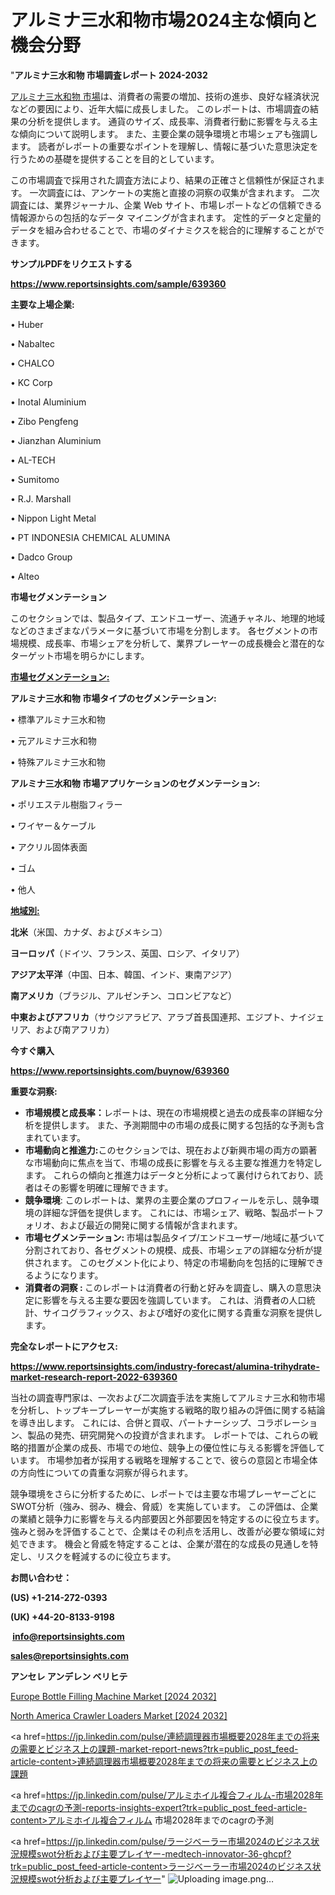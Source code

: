 # アルミナ三水和物市場2024主な傾向と機会分野

"<strong>アルミナ三水和物 市場調査レポート 2024-2032</strong>

<a href=https://www.reportsinsights.com/sample/639360>アルミナ三水和物 市場</a>は、消費者の需要の増加、技術の進歩、良好な経済状況などの要因により、近年大幅に成長しました。 このレポートは、市場調査の結果の分析を提供します。 通貨のサイズ、成長率、消費者行動に影響を与える主な傾向について説明します。 また、主要企業の競争環境と市場シェアも強調します。 読者がレポートの重要なポイントを理解し、情報に基づいた意思決定を行うための基礎を提供することを目的としています。

この市場調査で採用された調査方法により、結果の正確さと信頼性が保証されます。 一次調査には、アンケートの実施と直接の洞察の収集が含まれます。 二次調査には、業界ジャーナル、企業 Web サイト、市場レポートなどの信頼できる情報源からの包括的なデータ マイニングが含まれます。 定性的データと定量的データを組み合わせることで、市場のダイナミクスを総合的に理解することができます。

<strong><b>サンプルPDFをリクエストする</b></strong>

<a href=https://www.reportsinsights.com/sample/639360><strong><u>https://www.reportsinsights.com/sample/639360</u></strong></a>

<strong>主要な上場企業:</strong>

• Huber

• Nabaltec

• CHALCO

• KC Corp

• Inotal Aluminium

• Zibo Pengfeng

• Jianzhan Aluminium

• AL-TECH

• Sumitomo

• R.J. Marshall

• Nippon Light Metal

• PT INDONESIA CHEMICAL ALUMINA

• Dadco Group

• Alteo

<strong>市場セグメンテーション</strong>

このセクションでは、製品タイプ、エンドユーザー、流通チャネル、地理的地域などのさまざまなパラメータに基づいて市場を分割します。 各セグメントの市場規模、成長率、市場シェアを分析して、業界プレーヤーの成長機会と潜在的なターゲット市場を明らかにします。

<strong><u>市場セグメンテーション</u></strong><strong><u>:</u></strong>

<strong>アルミナ三水和物 市場タイプのセグメンテーション:</strong>

• 標準アルミナ三水和物

• 元アルミナ三水和物

• 特殊アルミナ三水和物

<strong>アルミナ三水和物 市場アプリケーションのセグメンテーション:</strong>

• ポリエステル樹脂フィラー

• ワイヤー＆ケーブル

• アクリル固体表面

• ゴム

• 他人

<strong><u>地域別</u></strong><strong><u>:</u></strong>

<strong>北米</strong>（米国、カナダ、およびメキシコ）

<strong>ヨーロッパ</strong>（ドイツ、フランス、英国、ロシア、イタリア）

<strong>アジア太平洋</strong>（中国、日本、韓国、インド、東南アジア）

<strong>南アメリカ</strong>（ブラジル、アルゼンチン、コロンビアなど）

<strong>中東およびアフリカ</strong>（サウジアラビア、アラブ首長国連邦、エジプト、ナイジェリア、および南アフリカ）

<strong>今すぐ購入</strong>

<a href=https://www.reportsinsights.com/buynow/639360><strong><u>https://www.reportsinsights.com/buynow/639360</u></strong></a>

<strong>重要な洞察:</strong>
<ul>
  <li><strong>市場規模と成長率：</strong>レポートは、現在の市場規模と過去の成長率の詳細な分析を提供します。 また、予測期間中の市場の成長に関する包括的な予測も含まれています。</li>
  <li><strong>市場動向と推進力:</strong>このセクションでは、現在および新興市場の両方の顕著な市場動向に焦点を当て、市場の成長に影響を与える主要な推進力を特定します。 これらの傾向と推進力はデータと分析によって裏付けられており、読者はその影響を明確に理解できます。</li>
  <li><strong>競争環境</strong>: このレポートは、業界の主要企業のプロフィールを示し、競争環境の詳細な評価を提供します。 これには、市場シェア、戦略、製品ポートフォリオ、および最近の開発に関する情報が含まれます。</li>
  <li><strong>市場セグメンテーション: </strong>市場は製品タイプ/エンドユーザー/地域に基づいて分割されており、各セグメントの規模、成長、市場シェアの詳細な分析が提供されます。 このセグメント化により、特定の市場動向を包括的に理解できるようになります。</li>
  <li><strong>消費者の洞察 : </strong>このレポートは消費者の行動と好みを調査し、購入の意思決定に影響を与える主要な要因を強調しています。 これは、消費者の人口統計、サイコグラフィックス、および嗜好の変化に関する貴重な洞察を提供します。</li>
</ul>
<strong>完全なレポートにアクセス:</strong>

<a href=https://www.reportsinsights.com/industry-forecast/alumina-trihydrate-market-research-report-2022-639360><strong><u><b>https://www.reportsinsights.com/industry-forecast/alumina-trihydrate-market-research-report-2022-639360</b></u></strong></a>

当社の調査専門家は、一次および二次調査手法を実施してアルミナ三水和物市場を分析し、トップキープレーヤーが実施する戦略的取り組みの評価に関する結論を導き出します。 これには、合併と買収、パートナーシップ、コラボレーション、製品の発売、研究開発への投資が含まれます。 レポートでは、これらの戦略的措置が企業の成長、市場での地位、競争上の優位性に与える影響を評価しています。 市場参加者が採用する戦略を理解することで、彼らの意図と市場全体の方向性についての貴重な洞察が得られます。

競争環境をさらに分析するために、レポートでは主要な市場プレーヤーごとにSWOT分析（強み、弱み、機会、脅威）を実施しています。 この評価は、企業の業績と競争力に影響を与える内部要因と外部要因を特定するのに役立ちます。 強みと弱みを評価することで、企業はその利点を活用し、改善が必要な領域に対処できます。 機会と脅威を特定することは、企業が潜在的な成長の見通しを特定し、リスクを軽減するのに役立ちます。

<strong>お問い合わせ：</strong>

<strong>(US) +1-214-272-0393</strong>

<strong>(UK) +44-20-8133-9198</strong>

<strong> </strong><a href=info@reportsinsights.com><strong><u>info@reportsinsights.com</u></strong></a>

<a href=sales@reportsinsights.com><strong><u>sales@reportsinsights.com</u></strong></a>

<strong>アンセレ アンデレン ベリヒテ</strong>

<a href=https://www.linkedin.com/pulse/europe-bottle-filling-machine-markets-trends-growth-jmoue/>Europe Bottle Filling Machine Market [2024 2032]</a>

<a href=https://www.linkedin.com/pulse/north-america-crawler-loaders-market-guide-fbn0f/>North America Crawler Loaders Market [2024 2032]</a>

<a href=https://jp.linkedin.com/pulse/連続調理器市場概要2028年までの将来の需要とビジネス上の課題-market-report-news?trk=public_post_feed-article-content>連続調理器市場概要2028年までの将来の需要とビジネス上の課題</a>

<a href=https://jp.linkedin.com/pulse/アルミホイル複合フィルム-市場2028年までのcagrの予測-reports-insights-expert?trk=public_post_feed-article-content>アルミホイル複合フィルム 市場2028年までのcagrの予測</a>

<a href=https://jp.linkedin.com/pulse/ラージベーラー市場2024のビジネス状況規模swot分析および主要プレイヤー-medtech-innovator-36-ghcpf?trk=public_post_feed-article-content>ラージベーラー市場2024のビジネス状況規模swot分析および主要プレイヤー</a>"
![Uploading image.png…]()

